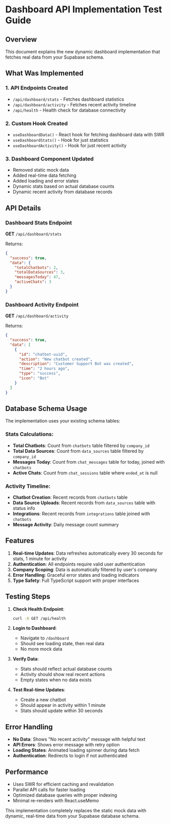 # Dashboard API Implementation Test Guide

## Overview
This document explains the new dynamic dashboard implementation that fetches real data from your Supabase schema.

## What Was Implemented

### 1. API Endpoints Created
- `/api/dashboard/stats` - Fetches dashboard statistics
- `/api/dashboard/activity` - Fetches recent activity timeline  
- `/api/health` - Health check for database connectivity

### 2. Custom Hook Created
- `useDashboardData()` - React hook for fetching dashboard data with SWR
- `useDashboardStats()` - Hook for just statistics
- `useDashboardActivity()` - Hook for just recent activity

### 3. Dashboard Component Updated
- Removed static mock data
- Added real-time data fetching
- Added loading and error states
- Dynamic stats based on actual database counts
- Dynamic recent activity from database records

## API Details

### Dashboard Stats Endpoint
**GET** `/api/dashboard/stats`

Returns:
```json
{
  "success": true,
  "data": {
    "totalChatbots": 2,
    "totalDataSources": 3,
    "messagesToday": 47,
    "activeChats": 3
  }
}
```

### Dashboard Activity Endpoint  
**GET** `/api/dashboard/activity`

Returns:
```json
{
  "success": true,
  "data": [
    {
      "id": "chatbot-uuid",
      "action": "New chatbot created",
      "description": "Customer Support Bot was created",
      "time": "2 hours ago",
      "type": "success",
      "icon": "Bot"
    }
  ]
}
```

## Database Schema Usage

The implementation uses your existing schema tables:

### Stats Calculations:
- **Total Chatbots**: Count from `chatbots` table filtered by `company_id`
- **Total Data Sources**: Count from `data_sources` table filtered by `company_id`  
- **Messages Today**: Count from `chat_messages` table for today, joined with `chatbots`
- **Active Chats**: Count from `chat_sessions` table where `ended_at` is null

### Activity Timeline:
- **Chatbot Creation**: Recent records from `chatbots` table
- **Data Source Uploads**: Recent records from `data_sources` table with status info
- **Integrations**: Recent records from `integrations` table joined with `chatbots`
- **Message Activity**: Daily message count summary

## Features

1. **Real-time Updates**: Data refreshes automatically every 30 seconds for stats, 1 minute for activity
2. **Authentication**: All endpoints require valid user authentication
3. **Company Scoping**: Data is automatically filtered by user's company
4. **Error Handling**: Graceful error states and loading indicators
5. **Type Safety**: Full TypeScript support with proper interfaces

## Testing Steps

1. **Check Health Endpoint**:
   ```bash
   curl -X GET /api/health
   ```

2. **Login to Dashboard**: 
   - Navigate to `/dashboard`
   - Should see loading state, then real data
   - No more mock data

3. **Verify Data**:
   - Stats should reflect actual database counts
   - Activity should show real recent actions
   - Empty states when no data exists

4. **Test Real-time Updates**:
   - Create a new chatbot
   - Should appear in activity within 1 minute
   - Stats should update within 30 seconds

## Error Handling

- **No Data**: Shows "No recent activity" message with helpful text
- **API Errors**: Shows error message with retry option  
- **Loading States**: Animated loading spinner during data fetch
- **Authentication**: Redirects to login if not authenticated

## Performance

- Uses SWR for efficient caching and revalidation
- Parallel API calls for faster loading
- Optimized database queries with proper indexing
- Minimal re-renders with React.useMemo

This implementation completely replaces the static mock data with dynamic, real-time data from your Supabase database schema.
